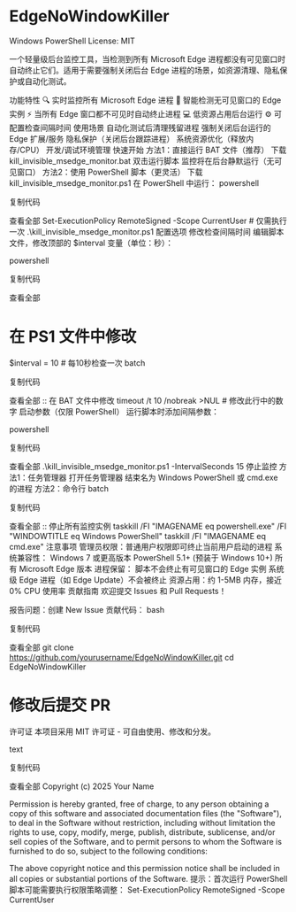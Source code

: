 # EdgeNoWindowKiller
Windows
PowerShell
License: MIT

一个轻量级后台监控工具，当检测到所有 Microsoft Edge 进程都没有可见窗口时自动终止它们。适用于需要强制关闭后台 Edge 进程的场景，如资源清理、隐私保护或自动化测试。

功能特性
🔍 实时监控所有 Microsoft Edge 进程
🚫 智能检测无可见窗口的 Edge 实例
⚡ 当所有 Edge 窗口都不可见时自动终止进程
💻 低资源占用后台运行
⚙️ 可配置检查间隔时间
使用场景
自动化测试后清理残留进程
强制关闭后台运行的 Edge 扩展/服务
隐私保护（关闭后台跟踪进程）
系统资源优化（释放内存/CPU）
开发/调试环境管理
快速开始
方法1：直接运行 BAT 文件（推荐）
下载 kill_invisible_msedge_monitor.bat
双击运行脚本
监控将在后台静默运行（无可见窗口）
方法2：使用 PowerShell 脚本（更灵活）
下载 kill_invisible_msedge_monitor.ps1
在 PowerShell 中运行：
powershell

复制代码

查看全部
Set-ExecutionPolicy RemoteSigned -Scope CurrentUser  # 仅需执行一次
.\kill_invisible_msedge_monitor.ps1
配置选项
修改检查间隔时间
编辑脚本文件，修改顶部的 $interval 变量（单位：秒）：

powershell

复制代码

查看全部
# 在 PS1 文件中修改
$interval = 10  # 每10秒检查一次
batch

复制代码

查看全部
:: 在 BAT 文件中修改
timeout /t 10 /nobreak >NUL  # 修改此行中的数字
启动参数（仅限 PowerShell）
运行脚本时添加间隔参数：

powershell

复制代码

查看全部
.\kill_invisible_msedge_monitor.ps1 -IntervalSeconds 15
停止监控
方法1：任务管理器
打开任务管理器
结束名为 Windows PowerShell 或 cmd.exe 的进程
方法2：命令行
batch

复制代码

查看全部
:: 停止所有监控实例
taskkill /FI "IMAGENAME eq powershell.exe" /FI "WINDOWTITLE eq Windows PowerShell"
taskkill /FI "IMAGENAME eq cmd.exe"
注意事项
管理员权限：普通用户权限即可终止当前用户启动的进程
系统兼容性：
Windows 7 或更高版本
PowerShell 5.1+ (预装于 Windows 10+)
所有 Microsoft Edge 版本
进程保留：
脚本不会终止有可见窗口的 Edge 实例
系统级 Edge 进程（如 Edge Update）不会被终止
资源占用：约 1-5MB 内存，接近 0% CPU 使用率
贡献指南
欢迎提交 Issues 和 Pull Requests！

报告问题：创建 New Issue
贡献代码：
bash

复制代码

查看全部
git clone https://github.com/yourusername/EdgeNoWindowKiller.git
cd EdgeNoWindowKiller
# 修改后提交 PR
许可证
本项目采用 MIT 许可证 - 可自由使用、修改和分发。

text

复制代码

查看全部
Copyright (c) 2025 Your Name

Permission is hereby granted, free of charge, to any person obtaining a copy
of this software and associated documentation files (the "Software"), to deal
in the Software without restriction, including without limitation the rights
to use, copy, modify, merge, publish, distribute, sublicense, and/or sell
copies of the Software, and to permit persons to whom the Software is
furnished to do so, subject to the following conditions:

The above copyright notice and this permission notice shall be included in all
copies or substantial portions of the Software.
提示：首次运行 PowerShell 脚本可能需要执行权限策略调整：
Set-ExecutionPolicy RemoteSigned -Scope CurrentUser
